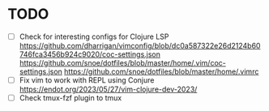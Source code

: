 # TODO

- [ ] Check for interesting configs for Clojure LSP
https://github.com/dharrigan/vimconfig/blob/dc0a587322e26d2124b60746fca3456b924c9020/coc-settings.json
https://github.com/snoe/dotfiles/blob/master/home/.vim/coc-settings.json
https://github.com/snoe/dotfiles/blob/master/home/.vimrc
- [ ] Fix vim to work with REPL using Conjure
https://endot.org/2023/05/27/vim-clojure-dev-2023/
- [ ] Check tmux-fzf plugin to tmux
